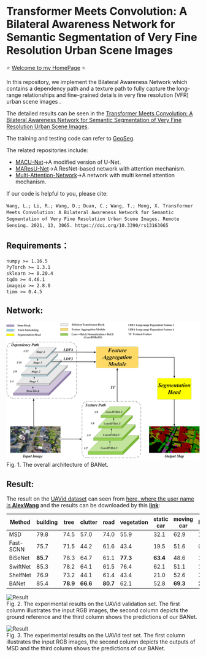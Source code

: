 #  Transformer Meets Convolution: A Bilateral Awareness Network for Semantic Segmentation of Very Fine Resolution Urban Scene Images

⭐ [Welcome to my HomePage](https://lironui.github.io/) ⭐ 

In this repository, we implement the Bilateral Awareness Network which contains a dependency path and a texture path to fully capture the long-range relationships and fine-grained details in very fine resolution (VFR) urban scene images . 

The detailed results can be seen in the [Transformer Meets Convolution: A Bilateral Awareness Network for Semantic Segmentation of Very Fine Resolution Urban Scene Images](https://www.mdpi.com/2072-4292/13/16/3065).

The training and testing code can refer to [GeoSeg](https://github.com/WangLibo1995/GeoSeg).

The related repositories include:
* [MACU-Net](https://github.com/lironui/MACU-Net)->A modified version of U-Net.
* [MAResU-Net](https://github.com/lironui/MAResU-Net)->A ResNet-based network with attention mechanism.
* [Multi-Attention-Network](https://github.com/lironui/Multi-Attention-Network)->A network with multi kernel attention mechanism.

If our code is helpful to you, please cite:

`Wang, L.; Li, R.; Wang, D.; Duan, C.; Wang, T.; Meng, X. Transformer Meets Convolution: A Bilateral Awareness Network for Semantic Segmentation of Very Fine Resolution Urban Scene Images. Remote Sensing. 2021, 13, 3065. https://doi.org/10.3390/rs13163065`

Requirements：
------- 
```
numpy >= 1.16.5
PyTorch >= 1.3.1
sklearn >= 0.20.4
tqdm >= 4.46.1
imageio >= 2.8.0
timm >= 0.4.5
```

Network:
------- 
![network](https://github.com/lironui/BANet/blob/main/figure/network.png)  
Fig. 1.  The overall architecture of BANet.

Result:
------- 
The result on the [UAVid dataset](https://uavid.nl/) can seen from [here, where the user name is **AlexWang**](https://competitions.codalab.org/competitions/25224#results) and the results can be downloaded by this [**link**](https://competitions.codalab.org/my/competition/submission/903899/input.zip):

| Method    | building | tree     | clutter   | road     | vegetation | static car | moving car | human    | mIoU     | 
|-----------|----------|----------|-----------|----------|------------|------------|------------|----------|----------| 
| MSD       | 79.8     | 74.5     | 57.0      | 74.0     | 55.9       | 32.1       | 62.9       | 19.7     | 57.0     | 
| Fast-SCNN | 75.7     | 71.5     | 44.2      | 61.6     | 43.4       | 19.5       | 51.6       | 0.0      | 45.9     | 
| BiSeNet   | **85.7** | 78.3     | 64.7      | 61.1     | **77.3**   | **63.4**   | 48.6       | 17.5     | 61.5     | 
| SwiftNet  | 85.3     | 78.2     | 64.1      | 61.5     | 76.4       | 62.1       | 51.1       | 15.7     | 61.1     | 
| ShelfNet  | 76.9     | 73.2     | 44.1      | 61.4     | 43.4       | 21.0       | 52.6       | 3.6      | 47.0     | 
| BANet     | 85.4     | **78.9** | **66.6**  | **80.7** | 62.1       | 52.8       | **69.3**   | **21.0** | **64.6** | 


![Result](https://github.com/lironui/BANet/blob/main/figure/UAVid%20-%20val.png)  
Fig. 2. The experimental results on the UAVid validation set. The first column illustrates the input RGB images, the second column depicts the ground reference and the third column shows the predictions of our BANet.

![Result](https://github.com/lironui/BANet/blob/main/figure/UAVid.png)  
Fig. 3.  The experimental results on the UAVid test set. The first column illustrates the input RGB images, the second column depicts the outputs of MSD and the third column shows the predictions of our BANet. 

